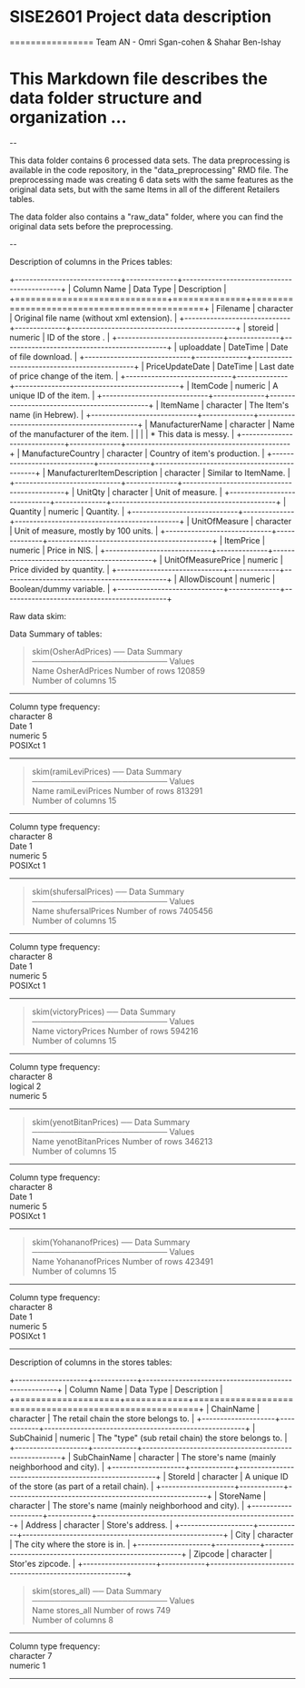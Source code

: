 # SISE2601 Project data description
================
Team AN - Omri Sgan-cohen & Shahar Ben-Ishay

# This Markdown file describes the data folder structure and organization ...

--

This data folder contains 6 processed data sets.
The data preprocessing is available in the code repository, in the "data_preprocessing" RMD file. 
The preprocessing made was creating 6 data sets with the same features as the original data sets, but with the same Items in all of the different Retailers tables.

The data folder also contains a "raw_data" folder, where you can find the original data sets before the preprocessing.

--

Description of columns in the Prices tables:

+-----------------------------+--------------+--------------------------------------------+
| Column Name                 | Data Type    | Description                                 |
+=============================+==============+=============================================+
| Filename                    | character    | Original file name (without xml extension). |
+-----------------------------+--------------+---------------------------------------------+
| storeid                     | numeric      | ID of the store .                           |
+-----------------------------+--------------+---------------------------------------------+
| uploaddate                  | DateTime     | Date of file download.                      |
+-----------------------------+--------------+---------------------------------------------+
| PriceUpdateDate             | DateTime     | Last date of price change of the item.      |
+-----------------------------+--------------+---------------------------------------------+
| ItemCode                    | numeric      | A unique ID of the item.                    |
+-----------------------------+--------------+---------------------------------------------+
| ItemName                    | character    | The Item's name (in Hebrew).                |
+-----------------------------+--------------+---------------------------------------------+
| ManufacturerName            | character    | Name of the manufacturer of the item.       |
|                             |              | * This data is messy.                       |
+-----------------------------+--------------+---------------------------------------------+
| ManufactureCountry          | character    | Country of item's production.               |
+-----------------------------+--------------+---------------------------------------------+
| ManufacturerItemDescription | character    | Similar to ItemName.                        |
+-----------------------------+--------------+---------------------------------------------+
| UnitQty                     | character    | Unit of measure.                            |
+-----------------------------+--------------+---------------------------------------------+
| Quantity                    | numeric      | Quantity.                                   |
+-----------------------------+--------------+---------------------------------------------+
| UnitOfMeasure               | character    | Unit of measure, mostly by 100 units.       |
+-----------------------------+--------------+---------------------------------------------+
| ItemPrice                   | numeric      | Price in NIS.                               |
+-----------------------------+--------------+---------------------------------------------+
| UnitOfMeasurePrice          | numeric      | Price divided by quantity.                  |
+-----------------------------+--------------+---------------------------------------------+
| AllowDiscount               | numeric      | Boolean/dummy variable.                     |
+-----------------------------+--------------+---------------------------------------------+


Raw data skim:

Data Summary of tables:

> skim(OsherAdPrices)
── Data Summary ────────────────────────
                           Values       
Name                       OsherAdPrices
Number of rows             120859       
Number of columns          15           
_______________________                 
Column type frequency:                  
  character                8            
  Date                     1            
  numeric                  5            
  POSIXct                  1
________________________                
  
 > skim(ramiLeviPrices)
── Data Summary ────────────────────────
                           Values        
Name                       ramiLeviPrices
Number of rows             813291        
Number of columns          15            
_______________________                  
Column type frequency:                   
  character                8             
  Date                     1             
  numeric                  5             
  POSIXct                  1             
________________________

> skim(shufersalPrices)
── Data Summary ────────────────────────
                           Values         
Name                       shufersalPrices
Number of rows             7405456        
Number of columns          15             
_______________________                   
Column type frequency:                    
  character                8              
  Date                     1              
  numeric                  5              
  POSIXct                  1              
________________________

> skim(victoryPrices)
── Data Summary ────────────────────────
                           Values       
Name                       victoryPrices
Number of rows             594216       
Number of columns          15           
_______________________                 
Column type frequency:                  
  character                8            
  logical                  2            
  numeric                  5            
________________________

> skim(yenotBitanPrices)
── Data Summary ────────────────────────
                           Values          
Name                       yenotBitanPrices
Number of rows             346213          
Number of columns          15              
_______________________                    
Column type frequency:                     
  character                8               
  Date                     1               
  numeric                  5               
  POSIXct                  1               
________________________                   

> skim(YohananofPrices)
── Data Summary ────────────────────────
                           Values         
Name                       YohananofPrices
Number of rows             423491         
Number of columns          15             
_______________________                   
Column type frequency:                    
  character                8              
  Date                     1              
  numeric                  5              
  POSIXct                  1              
________________________                 


Description of columns in the stores tables:

+--------------------+------------+------------------------------------------------------+
| Column Name        | Data Type  | Description                                           |
+====================+============+=======================================================+
| ChainName          | character  | The retail chain the store belongs to.                |
+--------------------+------------+-------------------------------------------------------+
| SubChainid         | numeric    | The "type" (sub retail chain) the store belongs to.   |
+--------------------+------------+-------------------------------------------------------+
| SubChainName       | character  | The store's name (mainly neighborhood and city).      |
+--------------------+------------+-------------------------------------------------------+
| StoreId            | character  | A unique ID of the store (as part of a retail chain). |
+--------------------+------------+-------------------------------------------------------+
| StoreName          | character  | The store's name (mainly neighborhood and city).      |
+--------------------+------------+-------------------------------------------------------+
| Address            | character  | Store's address.                                      |
+--------------------+------------+-------------------------------------------------------+
| City               | character  | The city where the store is in.                       |
+--------------------+------------+-------------------------------------------------------+
| Zipcode            | character  | Stor'es zipcode.                                      |
+--------------------+------------+-------------------------------------------------------+

> skim(stores_all)
── Data Summary ────────────────────────
                           Values    
Name                       stores_all
Number of rows             749       
Number of columns          8         
_______________________              
Column type frequency:               
  character                7         
  numeric                  1         
________________________ 
